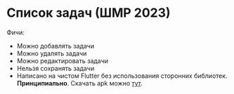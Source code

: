 # Список задач (ШМР 2023)
Фичи:
* Можно добавлять задачи
* Можно удалять задачи
* Можно редактировать задачи
* Нельзя сохранять задачи
* Написано на чистом Flutter без использования сторонних библиотек. **Принципиально**.
Скачать apk можно [тут](https://github.com/peaashmeter/yandex_todo/releases/download/v1.0.0/app-release.apk).
